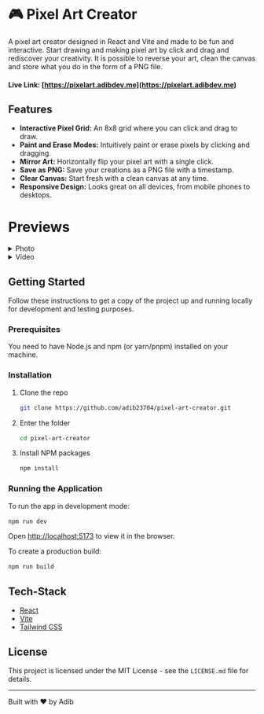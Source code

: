 # 🎮 Pixel Art Creator

A pixel art creator designed in React and Vite and made to be fun and interactive. Start drawing and making pixel art by click and drag and rediscover your creativity. It is possible to reverse your art, clean the canvas and store what you do in the form of a PNG file.

#### Live Link: [https://pixelart.adibdev.me](https://pixelart.adibdev.me)

## Features

- **Interactive Pixel Grid:** An 8x8 grid where you can click and drag to draw.
- **Paint and Erase Modes:** Intuitively paint or erase pixels by clicking and dragging.
- **Mirror Art:** Horizontally flip your pixel art with a single click.
- **Save as PNG:** Save your creations as a PNG file with a timestamp.
- **Clear Canvas:** Start fresh with a clean canvas at any time.
- **Responsive Design:** Looks great on all devices, from mobile phones to desktops.

# Previews

<details>
<summary>Photo</summary>

![Pixel Art Creator Screenshot](./public/screenshots/1.png)

</details>
<details>
<summary>Video</summary>

<p>
  <video src="https://github.com/user-attachments/assets/5ce1887b-bf2c-4f40-a10c-b7fb1842878f" width="450" controls></video>
</p>

</details>

## Getting Started

Follow these instructions to get a copy of the project up and running locally for development and testing purposes.

### Prerequisites

You need to have Node.js and npm (or yarn/pnpm) installed on your machine.

### Installation

1.  Clone the repo
    ```sh
    git clone https://github.com/adib23704/pixel-art-creator.git
    ```
2.  Enter the folder
    ```sh
    cd pixel-art-creator
    ```
3.  Install NPM packages
    ```sh
    npm install
    ```

### Running the Application

To run the app in development mode:

```sh
npm run dev
```

Open [http://localhost:5173](http://localhost:5173) to view it in the browser.

To create a production build:

```sh
npm run build
```

## Tech-Stack

- [React](https://reactjs.org/)
- [Vite](https://vitejs.dev/)
- [Tailwind CSS](https://tailwindcss.com/)

## License

This project is licensed under the MIT License - see the `LICENSE.md` file for details.

---

Built with ❤️ by Adib
